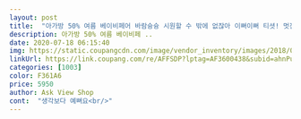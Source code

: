```yaml
---
layout: post 
title:  "아가방 50% 여름 베이비페어 바람슝슝 시원할 수 밖에 없잖아 이뻐이뻐 티셧! 멋진 바캉스여행이 생각나는 끈나시티셧! 러블리귀욤" 
description: 아가방 50% 여름 베이비페 ..
date: 2020-07-18 06:15:40 
img: https://static.coupangcdn.com/image/vendor_inventory/images/2018/07/06/1/6/0ece4bb3-4812-4bd3-83ba-c51fb678afe6.jpg 
linkUrl: https://link.coupang.com/re/AFFSDP?lptag=AF3600438&subid=ahnPublicAsk&pageKey=107347809&itemId=324930272&vendorItemId=3795258226&traceid=V0-113-e0e1fdec44ab9a6a 
categories: [1003] 
color: F361A6 
price: 5950 
author: Ask View Shop 
cont:  "생각보다 예뻐요<br/>" 
---
```

